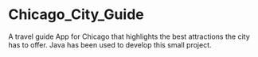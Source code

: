 # Chicago_City_Guide
A travel guide App for Chicago that highlights the best attractions the city has to offer.  Java has been used to develop this small project.
